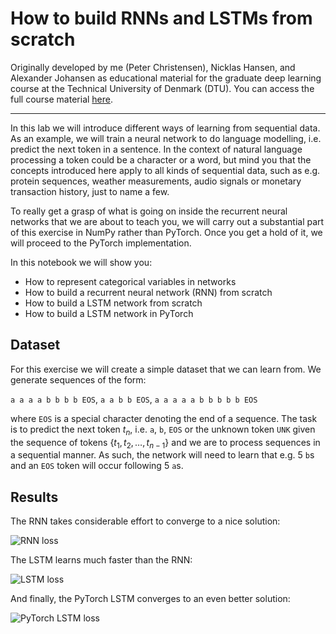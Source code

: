 # How to build RNNs and LSTMs from scratch

Originally developed by me (Peter Christensen), Nicklas Hansen, and Alexander Johansen as educational material for the graduate deep learning course at the Technical University of Denmark (DTU). You can access the full course material [here](https://github.com/DeepLearningDTU/02456-deep-learning-with-PyTorch).
____

In this lab we will introduce different ways of learning from sequential data.
As an example, we will train a neural network to do language modelling, i.e. predict the next token in a sentence. In the context of natural language processing a token could be a character or a word, but mind you that the concepts introduced here apply to all kinds of sequential data, such as e.g. protein sequences, weather measurements, audio signals or monetary transaction history, just to name a few.

To really get a grasp of what is going on inside the recurrent neural networks that we are about to teach you, we will carry out a substantial part of this exercise in NumPy rather than PyTorch. Once you get a hold of it, we will proceed to the PyTorch implementation.

In this notebook we will show you:
* How to represent categorical variables in networks
* How to build a recurrent neural network (RNN) from scratch
* How to build a LSTM network from scratch
* How to build a LSTM network in PyTorch


## Dataset

For this exercise we will create a simple dataset that we can learn from. We generate sequences of the form:

`a a a a b b b b EOS`, `a a b b EOS`, `a a a a a b b b b b EOS`

where `EOS` is a special character denoting the end of a sequence. The task is to predict the next token $t_n$, i.e. `a`, `b`, `EOS` or the unknown token `UNK` given the sequence of tokens $\{ t_{1}, t_{2}, \dots , t_{n-1}\}$ and we are to process sequences in a sequential manner. As such, the network will need to learn that e.g. 5 `b`s and an `EOS` token will occur following 5 `a`s.

## Results

The RNN takes considerable effort to converge to a nice solution:

![RNN loss](https://i.imgur.com/6v1ptyK.png)

The LSTM learns much faster than the RNN:

![LSTM loss](https://i.imgur.com/ZqF0wMA.png)

And finally, the PyTorch LSTM converges to an even better solution:

![PyTorch LSTM loss](https://i.imgur.com/6Rck79O.png)
